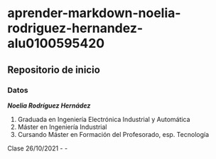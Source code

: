 # aprender-markdown-noelia-rodriguez-hernandez-alu0100595420
## Repositorio de inicio
### Datos 
__*Noelia Rodríguez Hernádez*__
1. Graduada en Ingeniería Electrónica Industrial y Automática
2. Máster en Ingeniería Industrial
3. Cursando Máster en Formación del Profesorado, esp. Tecnología
 
Clase 26/10/2021 - -
